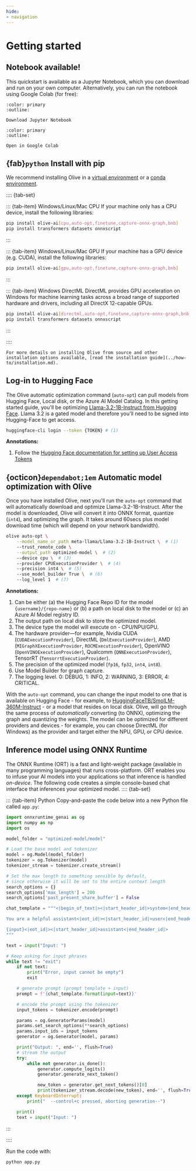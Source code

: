 ```yaml
---
hide:
- navigation
---
```


# Getting started

## <span class="notebook-icon"></span> Notebook available!

This quickstart is available as a Jupyter Notebook, which you can download and run on your own computer. Alternatively, you can run the notebook using Google Colab (for free):


```{button-link} https://github.com/microsoft/Olive/blob/main/examples/getting_started/olive_quickstart.ipynb
:color: primary
:outline:

Download Jupyter Notebook
```

```{button-link} https://colab.research.google.com/github/microsoft/Olive/blob/main/examples/getting_started/olive_quickstart.ipynb
:color: primary
:outline:

Open in Google Colab
```

## {fab}`python` Install with pip

We recommend installing Olive in a [virtual environment](https://docs.python.org/3/library/venv.html) or a
[conda environment](https://conda.io/projects/conda/en/latest/user-guide/tasks/manage-environments.html).


:::: {tab-set}

::: {tab-item} Windows/Linux/Mac CPU
If your machine only has a CPU device, install the following libraries:

```bash
pip install olive-ai[cpu,auto-opt,finetune,capture-onnx-graph,bnb]
pip install transformers datasets onnxscript
```
:::

::: {tab-item} Windows/Linux/Mac GPU
If your machine has a GPU device (e.g. CUDA), install the following libraries:

```bash
pip install olive-ai[gpu,auto-opt,finetune,capture-onnx-graph,bnb]
```
:::

::: {tab-item} Windows DirectML
DirectML provides GPU acceleration on Windows for machine learning tasks across a broad range of supported hardware and drivers, including all DirectX 12-capable GPUs.

```bash
pip install olive-ai[directml,auto-opt,finetune,capture-onnx-graph,bnb]
pip install transformers datasets onnxscript
```
:::

::::



```{seealso}
For more details on installing Olive from source and other installation options available, [read the installation guide](../how-to/installation.md).
```

## <span class="hf-icon"></span> Log-in to Hugging Face

The Olive automatic optimization command (`auto-opt`) can pull models from Hugging Face, Local disk, or the Azure AI Model Catalog. In this getting started guide, you'll be optimizing [Llama-3.2-1B-Instruct from Hugging Face](https://huggingface.co/meta-llama/Llama-3.2-1B-Instruct/tree/main). Llama 3.2 is a gated model and therefore you'll need to be signed into Hugging-Face to get access.

``` bash
huggingface-cli login --token {TOKEN} # (1)
```

**Annotations:**

1. Follow the [Hugging Face documentation for setting up User Access Tokens](https://huggingface.co/docs/hub/security-tokens)

## {octicon}`dependabot;1em` Automatic model optimization with Olive

Once you have installed Olive, next you'll run the `auto-opt` command that will automatically download and optimize Llama-3.2-1B-Instruct. After the model is downloaded, Olive will convert it into ONNX format, quantize (`int4`), and optimizing the graph. It takes around 60secs plus model download time (which will depend on your network bandwidth).
```bash
olive auto-opt \
    --model_name_or_path meta-llama/Llama-3.2-1B-Instruct \  # (1)
    --trust_remote_code \
    --output_path optimized-model \  # (2)
    --device cpu \  # (3)
    --provider CPUExecutionProvider \  # (4)
    --precision int4 \  # (5)
    --use_model_builder True \  # (6)
    --log_level 1  # (7)
```

**Annotations:**

1. Can be either (a) the Hugging Face Repo ID for the model `{username}/{repo-name}` or (b) a path on local disk to the model or (c) an Azure AI Model registry ID.
2. The output path on local disk to store the optimized model.
3. The device type the model will execute on - CPU/NPU/GPU.
4. The hardware provider—for example, Nvidia CUDA (`CUDAExecutionProvider`), DirectML (`DmlExecutionProvider`), AMD (`MIGraphXExecutionProvider`, `ROCMExecutionProvider`), OpenVINO (`OpenVINOExecutionProvider`), Qualcomm (`QNNExecutionProvider`), TensorRT (`TensorrtExecutionProvider`).
5. The precision of the optimized model (`fp16`, `fp32`, `int4`, `int8`).
6. Use Model Builder for graph capture.
7. The logging level. 0: DEBUG, 1: INFO, 2: WARNING, 3: ERROR, 4: CRITICAL.


With the `auto-opt` command, you can change the input model to one that is available on Hugging Face - for example, to [HuggingFaceTB/SmolLM-360M-Instruct](https://huggingface.co/HuggingFaceTB/SmolLM-360M-Instruct) - or a model that resides on local disk. Olive, will go through the same process of *automatically* converting (to ONNX), optimizing the graph and quantizing the weights. The model can be optimized for different providers and devices - for example, you can choose DirectML (for Windows) as the provider and target either the NPU, GPU, or CPU device.

## <span class="onnx-icon"></span> Inference model using ONNX Runtime

The ONNX Runtime (ORT) is a fast and light-weight package (available in many programming languages) that runs cross-platform. ORT enables you to infuse your AI models into your applications so that inference is handled *on-device*. The following code creates a simple console-based chat interface that inferences your optimized model.
:::: {tab-set}

::: {tab-item} Python
Copy-and-paste the code below into a new Python file called `app.py`:

```python
import onnxruntime_genai as og
import numpy as np
import os

model_folder = "optimized-model/model"

# Load the base model and tokenizer
model = og.Model(model_folder)
tokenizer = og.Tokenizer(model)
tokenizer_stream = tokenizer.create_stream()

# Set the max length to something sensible by default,
# since otherwise it will be set to the entire context length
search_options = {}
search_options['max_length'] = 200
search_options['past_present_share_buffer'] = False

chat_template = """<|begin_of_text|><|start_header_id|>system<|end_header_id|>

You are a helpful assistant<|eot_id|><|start_header_id|>user<|end_header_id|>

{input}<|eot_id|><|start_header_id|>assistant<|end_header_id|>
"""

text = input("Input: ")

# Keep asking for input phrases
while text != "exit":
    if not text:
        print("Error, input cannot be empty")
        exit

    # generate prompt (prompt template + input)
    prompt = f'{chat_template.format(input=text)}'

    # encode the prompt using the tokenizer
    input_tokens = tokenizer.encode(prompt)

    params = og.GeneratorParams(model)
    params.set_search_options(**search_options)
    params.input_ids = input_tokens
    generator = og.Generator(model, params)

    print("Output: ", end='', flush=True)
    # stream the output
    try:
        while not generator.is_done():
            generator.compute_logits()
            generator.generate_next_token()

            new_token = generator.get_next_tokens()[0]
            print(tokenizer_stream.decode(new_token), end='', flush=True)
    except KeyboardInterrupt:
        print("  --control+c pressed, aborting generation--")

    print()
    text = input("Input: ")
```
:::

::::

Run the code with:

```bash
python app.py
```
